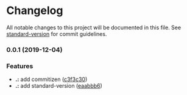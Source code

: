# Changelog

All notable changes to this project will be documented in this file. See [standard-version](https://github.com/conventional-changelog/standard-version) for commit guidelines.

### 0.0.1 (2019-12-04)


### Features

* **.:** add commitizen ([c3f3c30](https://github.com/KevinMind/lerna-monorepo-starter/commit/c3f3c30971979ab4aacc1a570db9dae62b682093))
* **.:** add standard-version ([eaabbb6](https://github.com/KevinMind/lerna-monorepo-starter/commit/eaabbb687fc1c40f991807e3ae570c666300d4c6))
